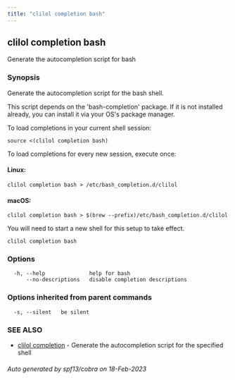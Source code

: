 ```yaml
---
title: "clilol completion bash"
---
```

## clilol completion bash

Generate the autocompletion script for bash

### Synopsis

Generate the autocompletion script for the bash shell.

This script depends on the 'bash-completion' package.
If it is not installed already, you can install it via your OS's package manager.

To load completions in your current shell session:

	source <(clilol completion bash)

To load completions for every new session, execute once:

#### Linux:

	clilol completion bash > /etc/bash_completion.d/clilol

#### macOS:

	clilol completion bash > $(brew --prefix)/etc/bash_completion.d/clilol

You will need to start a new shell for this setup to take effect.


```
clilol completion bash
```

### Options

```
  -h, --help              help for bash
      --no-descriptions   disable completion descriptions
```

### Options inherited from parent commands

```
  -s, --silent   be silent
```

### SEE ALSO

* [clilol completion](clilol_completion.md)	 - Generate the autocompletion script for the specified shell

###### Auto generated by spf13/cobra on 18-Feb-2023
